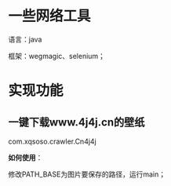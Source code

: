 # 一些网络工具 #

语言：java

框架：wegmagic、selenium；

# 实现功能 #
## 一键下载www.4j4j.cn的壁纸 ##
com.xqsoso.crawler.Cn4j4j

**如何使用**：

修改PATH_BASE为图片要保存的路径，运行main；

